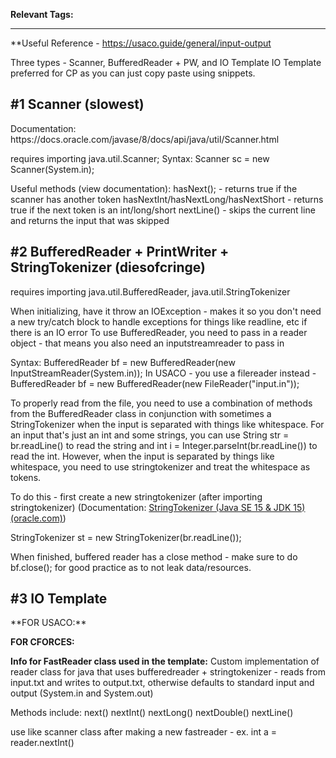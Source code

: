**Relevant Tags:**

----

**Useful Reference - https://usaco.guide/general/input-output

Three types - Scanner, BufferedReader + PW, and IO Template
IO Template preferred for CP as you can just copy paste using snippets.

<h2> #1 Scanner (slowest) </h2>
Documentation: https://docs.oracle.com/javase/8/docs/api/java/util/Scanner.html

requires importing java.util.Scanner;
Syntax:
Scanner sc = new Scanner(System.in);

Useful methods (view documentation):
hasNext(); - returns true if the scanner has another token
hasNextInt/hasNextLong/hasNextShort - returns true if the next token is an int/long/short
nextLine() - skips the current line and returns the input that was skipped


<h2> #2 BufferedReader + PrintWriter + StringTokenizer (diesofcringe) </h2>
requires importing java.util.BufferedReader, java.util.StringTokenizer

When initializing, have it throw an IOException - makes it so you don't need a new try/catch block to handle exceptions for things like readline, etc if there is an IO error
To use BufferedReader, you need to pass in a reader object - that means you also need an inputstreamreader to pass in

Syntax:
BufferedReader bf = new BufferedReader(new InputStreamReader(System.in));
In USACO - you use a filereader instead - 
BufferedReader bf = new BufferedReader(new FileReader("input.in"));

To properly read from the file, you need to use a combination of methods from the BufferedReader class in conjunction with sometimes a StringTokenizer when the input is separated with things like whitespace.
For an input that's just an int and some strings, you can use String str = br.readLine() to read the string and int i = Integer.parseInt(br.readLine()) to read the int. 
However, when the input is separated by things like whitespace, you need to use stringtokenizer and treat the whitespace as tokens. 

To do this - first create a new stringtokenizer (after importing stringtokenizer)
(Documentation: [StringTokenizer (Java SE 15 & JDK 15) (oracle.com)](https://docs.oracle.com/en/java/javase/15/docs/api/java.base/java/util/StringTokenizer.html))

StringTokenizer st = new StringTokenizer(br.readLine());



When finished, buffered reader has a close method - make sure to do bf.close(); for good practice as to not leak data/resources.


<h2> #3 IO Template </h2>
**FOR USACO:**





**FOR CFORCES:**

**Info for FastReader class used in the template:**
Custom implementation of reader class for java that uses bufferedreader + stringtokenizer - reads from input.txt and writes to output.txt, otherwise defaults to standard input and output (System.in and System.out)

Methods include:
next()
nextInt()
nextLong()
nextDouble()
nextLine()

use like scanner class after making a new fastreader - ex. 
int a = reader.nextInt()


